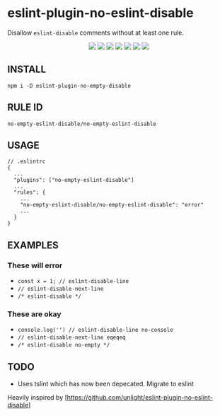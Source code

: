 # eslint-plugin-no-eslint-disable

Disallow `eslint-disable` comments without at least one rule.

<p align="middle">
<img src="https://badgen.net/npm/v/eslint-plugin-no-empty-disable" /> <img src="https://badgen.net/npm/license/eslint-plugin-no-empty-disable"/> <img src="https://badgen.net/packagephobia/install/eslint-plugin-no-empty-disable" /> <img src="https://badgen.net/npm/types/eslint-plugin-no-empty-disable"/> <img src="https://badgen.net/circleci/github/edwardpayton/eslint-plugin-no-empty-disable"/> <img src="https://badgen.net/codacy/grade/f76460171bb84f2480d03e67e5227497" /> <img src="https://badgen.net/dependabot/edwardpayton/eslint-plugin-no-empty-disable/?icon=dependabot"/>
</p>

## INSTALL

`npm i -D eslint-plugin-no-empty-disable`

## RULE ID

`no-empty-eslint-disable/no-empty-eslint-disable`

## USAGE

```jsonc
// .eslintrc
{
  ...
  "plugins": ["no-empty-eslint-disable"]
  ...
  "rules": {
    ...
    "no-empty-eslint-disable/no-empty-eslint-disable": "error"
    ...
  }
}
```

## EXAMPLES

### These will error

- `const x = 1; // eslint-disable-line`
- `// eslint-disable-next-line`
- `/* eslint-disable */`

### These are okay

- `console.log('') // eslint-disable-line no-console`
- `// eslint-disable-next-line eqeqeq`
- `/* eslint-disable no-empty */`

## TODO

- Uses tslint which has now been depecated. Migrate to eslint

Heavily inspired by [https://github.com/unlight/eslint-plugin-no-eslint-disable]
